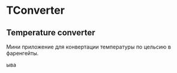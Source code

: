 # TConverter
## Temperature converter 

Мини приложение для конвертации температуры по цельсию в фаренгейты.

ыва

